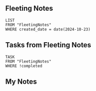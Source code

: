 
## Fleeting Notes
```dataview
LIST
FROM "FleetingNotes"
WHERE created_date = date(2024-10-23) 
```

## Tasks from Fleeting Notes
```dataview
TASK
FROM "FleetingNotes"
WHERE !completed
```

## My Notes

